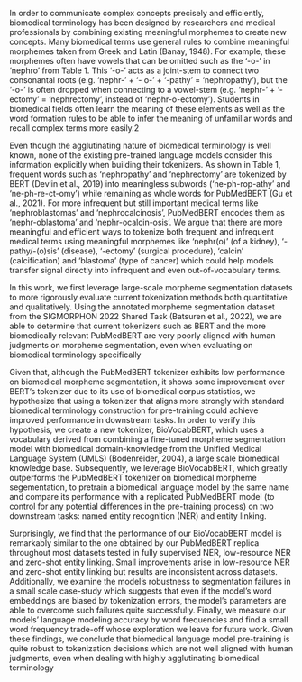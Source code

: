 In order to communicate complex concepts precisely and efficiently, biomedical terminology has
been designed by researchers and medical professionals by combining existing meaningful morphemes to create new concepts. Many biomedical
terms use general rules to combine meaningful morphemes taken from Greek and Latin (Banay, 1948).
For example, these morphemes often have vowels
that can be omitted such as the ‘-o-’ in ‘nephro’
from Table 1. This ‘-o-’ acts as a joint-stem to
connect two consonantal roots (e.g. ‘nephr-’ + ‘-
o-’ + ‘-pathy’ = ‘nephropathy’), but the ‘-o-’ is
often dropped when connecting to a vowel-stem
(e.g. ‘nephr-’ + ‘-ectomy’ = ‘nephrectomy’, instead
of ‘nephr-o-ectomy’). Students in biomedical fields
often learn the meaning of these elements as well
as the word formation rules to be able to infer the
meaning of unfamiliar words and recall complex
terms more easily.2


Even though the agglutinating nature of biomedical terminology is well known, none of the existing pre-trained language models consider this
information explicitly when building their tokenizers. As shown in Table 1, frequent words such
as ‘nephropathy’ and ‘nephrectomy’ are tokenized
by BERT (Devlin et al., 2019) into meaningless
subwords (‘ne-ph-rop-athy’ and ‘ne-ph-re-ct-omy’)
while remaining as whole words for PubMedBERT
(Gu et al., 2021). For more infrequent but still important medical terms like ‘nephroblastomas’ and
‘nephrocalcinosis’, PubMedBERT encodes them as
‘nephr-oblastoma’ and ‘nephr-ocalcin-osis’. We
argue that there are more meaningful and efficient ways to tokenize both frequent and infrequent
medical terms using meaningful morphemes like
‘nephr(o)’ (of a kidney), ‘-pathy/-(o)sis’ (disease),
‘-ectomy’ (surgical procedure), ‘calcin’ (calcification) and ‘blastoma’ (type of cancer) which could
help models transfer signal directly into infrequent
and even out-of-vocabulary terms.


In this work, we first leverage large-scale morpheme segmentation datasets to more rigorously
evaluate current tokenization methods both quantitative and qualitatively. Using the annotated morpheme segmentation dataset from the SIGMORPHON 2022 Shared Task (Batsuren et al., 2022),
we are able to determine that current tokenizers
such as BERT and the more biomedically relevant
PubMedBERT are very poorly aligned with human
judgments on morpheme segmentation, even when
evaluating on biomedical terminology specifically





Given that, although the PubMedBERT tokenizer exhibits low performance on biomedical
morpheme segmentation, it shows some improvement over BERT’s tokenizer due to its use of
biomedical corpus statistics, we hypothesize that
using a tokenizer that aligns more strongly with
standard biomedical terminology construction for
pre-training could achieve improved performance
in downstream tasks. In order to verify this hypothesis, we create a new tokenizer, BioVocabBERT,
which uses a vocabulary derived from combining
a fine-tuned morpheme segmentation model with
biomedical domain-knowledge from the Unified
Medical Language System (UMLS) (Bodenreider,
2004), a large scale biomedical knowledge base.
Subsequently, we leverage BioVocabBERT, which
greatly outperforms the PubMedBERT tokenizer
on biomedical morpheme segementation, to pretrain a biomedical language model by the same
name and compare its performance with a replicated PubMedBERT model (to control for any potential differences in the pre-training process) on
two downstream tasks: named entity recognition
(NER) and entity linking.



Surprisingly, we find that the performance of
our BioVocabBERT model is remarkably similar
to the one obtained by our PubMedBERT replica
throughout most datasets tested in fully supervised
NER, low-resource NER and zero-shot entity linking. Small improvements arise in low-resource
NER and zero-shot entity linking but results are inconsistent across datasets. Additionally, we examine the model’s robustness to segmentation failures
in a small scale case-study which suggests that even
if the model’s word embeddings are biased by tokenization errors, the model’s parameters are able to
overcome such failures quite successfully. Finally,
we measure our models’ language modeling accuracy by word frequencies and find a small word
frequency trade-off whose exploration we leave for
future work. Given these findings, we conclude that
biomedical language model pre-training is quite robust to tokenization decisions which are not well
aligned with human judgments, even when dealing
with highly agglutinating biomedical terminology




